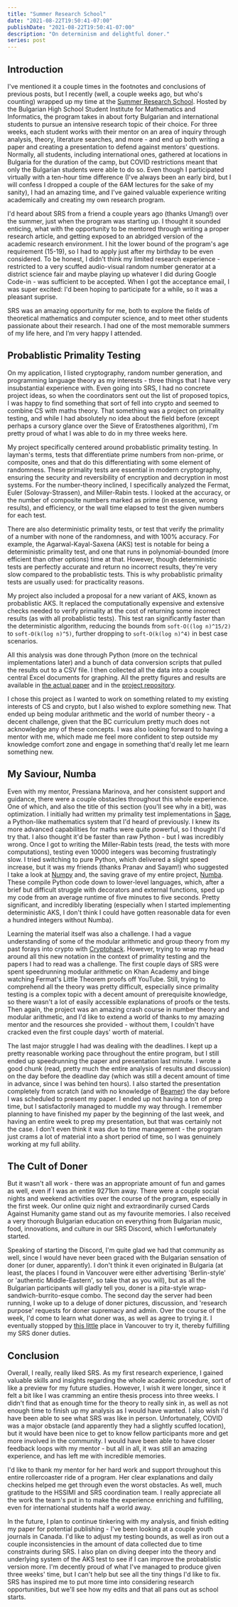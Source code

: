 ```yaml
---
title: "Summer Research School"
date: "2021-08-22T19:50:41-07:00"
publishDate: "2021-08-22T19:50:41-07:00"
description: "On determinism and delightful doner."
series: post
---
```


## Introduction
I've mentioned it a couple times in the footnotes and conclusions of previous posts, but I recently (well, a couple weeks ago, but who's counting) wrapped up my time at the [Summer Research School](http://www.math.bas.bg/srs/newsite/srs/). Hosted by the Bulgarian High School Student Institute for Mathematics and Informatics, the program takes in about forty Bulgarian and international students to pursue an intensive research topic of their choice. For three weeks, each student works with their mentor on an area of inquiry through analysis, theory, literature searches, and more - and end up both writing a paper and creating a presentation to defend against mentors' questions. Normally, all students, including international ones, gathered at locations in Bulgaria for the duration of the camp, but COVID restrictions meant that only the Bulgarian students were able to do so. Even though I participated virtually with a ten-hour time difference (I've always been an early bird, but I will confess I dropped a couple of the 6AM lectures for the sake of my sanity), I had an amazing time, and I've gained valuable experience writing academically and creating my own research program.

I'd heard about SRS from a friend a couple years ago (thanks Umang!) over the summer, just when the program was starting up. I thought it sounded enticing, what with the opportunity to be mentored through writing a proper research article, and getting exposed to an abridged version of the academic research environment. I hit the lower bound of the program's age requirement (15-19), so I had to apply just after my birthday to be even considered. To be honest, I didn't think my limited research experience - restricted to a very scuffed audio-visual random number generator at a district science fair and maybe playing up whatever I did during Google Code-in - was sufficient to be accepted. When I got the acceptance email, I was super excited: I'd been hoping to participate for a while, so it was a pleasant suprise.

SRS was an amazing opportunity for me, both to explore the fields of theoretical mathematics and computer science, and to meet other students passionate about their research. I had one of the most memorable summers of my life here, and I’m very happy I attended.

## Probablistic Primality Testing
On my application, I listed cryptography, random number generation, and programming language theory as my interests - three things that I have very insubstantial experience with. Even going into SRS, I had no concrete project ideas, so when the coordinators sent out the list of proposed topics, I was happy to find something that sort of fell into crypto and seemed to combine CS with maths theory. That something was a project on primality testing, and while I had absolutely no idea about the field before (except perhaps a cursory glance over the Sieve of Eratosthenes algorithm), I'm pretty proud of what I was able to do in my three weeks here.

My project specifically centered around probablistic primality testing. In layman's terms, tests that differentiate prime numbers from non-prime, or composite, ones and that do this differentiating with some element of randomness. These primality tests are essential in modern cryptography, ensuring the security and reversibility of encryption and decryption in most systems. For the number-theory inclined, I specifically analyzed the Fermat, Euler (Solovay-Strassen), and Miller-Rabin tests. I looked at the accuracy, or the number of composite numbers marked as prime (in essence, wrong results), and efficiency, or the wall time elapsed to test the given numbers for each test.

There are also deterministic primality tests, or test that verify the primality of a number with none of the randomness, and with 100% accuracy. For example, the Agarwal-Kayal-Saxena (AKS) test is notable for being a deterministic primality test, and one that runs in polynomial-bounded (more efficient than other options) time at that. However, though deterministic tests are perfectly accurate and return no incorrect results, they're very slow compared to the probablistic tests. This is why probablistic primality tests are usually used: for practicality reasons.

My project also included a proposal for a new variant of AKS, known as probablistic AKS. It replaced the computationally expensive and extensive checks needed to verify primality at the cost of returning some incorrect results (as with all probablistic tests). This test ran significantly faster than the deterministic algorithm, reducing the bounds from `soft-O((log n)^15/2)` to `soft-O(k(log n)^5)`, further dropping to `soft-O(k(log n)^4)` in best case scenarios. 

All this analysis was done through Python (more on the technical implementations later) and a bunch of data conversion scripts that pulled the results out to a CSV file. I then collected all the data into a couple central Excel documents for graphing. All the pretty figures and results are available in [the actual paper](https://github.com/kewbish/srs/blob/master/Primality.pdf) and in the [project repository](https://github.com/kewbish/srs/).

I chose this project as I wanted to work on something related to my existing interests of CS and crypto, but I also wished to explore something new. That ended up being modular arithmetic and the world of number theory - a decent challenge, given that the BC curriculum pretty much does not acknowledge any of these concepts. I was also looking forward to having a mentor with me, which made me feel more confident to step outside my knowledge comfort zone and engage in something that'd really let me learn something new.

## My Saviour, Numba
Even with my mentor, Pressiana Marinova, and her consistent support and guidance, there were a couple obstacles throughout this whole experience. One of which, and also the title of this section (you'll see why in a bit), was optimization. I initially had written my primality test implementations in [Sage](https://www.sagemath.org/), a Python-like mathematics system that I'd heard of previously. I knew its more advanced capabilities for maths were quite powerful, so I thought I'd try that. I also thought it'd be faster than raw Python - but I was incredibly wrong. Once I got to writing the Miller-Rabin tests (read, the tests with more computations), testing even 10000 integers was becoming frustratingly slow. I tried switching to pure Python, which delivered a slight speed increase, but it was my friends (thanks Pranav and Sayam!) who suggested I take a look at [Numpy](https://numpy.org/) and, the saving grave of my entire project, [Numba](http://numba.pydata.org/). These compile Python code down to lower-level languages, which, after a brief but difficult struggle with decorators and external functions, sped up my code from an average runtime of five minutes to five seconds. Pretty significant, and incredibly liberating (especially when I started implementing deterministic AKS, I don't think I could have gotten reasonable data for even a hundred integers without Numba).

Learning the material itself was also a challenge. I had a vague understanding of some of the modular arithmetic and group theory from my past forays into crypto with [Cryptohack](https://cryptohack.org/). However, trying to wrap my head around all this new notation in the context of primality testing and the papers I had to read was a challenge. The first couple days of SRS were spent speedrunning modular arithmetic on Khan Academy and binge watching Fermat's Little Theorem proofs off YouTube. Still, trying to comprehend all the theory was pretty difficult, especially since primality testing is a complex topic with a decent amount of prerequisite knowledge, so there wasn't a lot of easily accessible explanations of proofs or the tests. Then again, the project was an amazing crash course in number theory and modular arithmetic, and I'd like to extend a world of thanks to my amazing mentor and the resources she provided - without them, I couldn't have cracked even the first couple days' worth of material.

The last major struggle I had was dealing with the deadlines. I kept up a pretty reasonable working pace throughout the entire program, but I still ended up speedrunning the paper and presentation last minute. I wrote a good chunk (read, pretty much the entire analysis of results and discussion) on the day before the deadline day (which was still a decent amount of time in advance, since I was behind ten hours). I also started the presentation completely from scratch (and with no knowledge of [Beamer](https://www.overleaf.com/learn/latex/Beamer)) the day before I was scheduled to present my paper. I ended up not having a ton of prep time, but I satisfactorily managed to muddle my way through. I remember planning to have finished my paper by the beginning of the last week, and having an entire week to prep my presentation, but that was certainly not the case. I don't even think it was due to time management - the program just crams a lot of material into a short period of time, so I was genuinely working at my full ability.

## The Cult of Doner
But it wasn't all work - there was an appropriate amount of fun and games as well, even if I was an entire 9271km away. There were a couple social nights and weekend activities over the course of the program, especially in the first week. Our online quiz night and extraordinarily cursed Cards Against Humanity game stand out as my favourite memories. I also received a very thorough Bulgarian education on everything from Bulgarian music, food, innovations, and culture in our SRS Discord, which I ~~un~~fortunately started.

Speaking of starting the Discord, I'm quite glad we had that community as well, since I would have never been graced with the Bulgarian sensation of doner (or duner, apparently). I don't think it even originated in Bulgaria (at least, the places I found in Vancouver were either advertising 'Berlin-style' or 'authentic Middle-Eastern', so take that as you will), but as all the Bulgarian participants will gladly tell you, doner is a pita-style wrap-sandwich-burrito-esque combo. The second day the server had been running, I woke up to a deluge of doner pictures, discussion, and 'research purpose' requests for doner supremacy and admin. Over the course of the week, I'd come to learn what doner was, as well as agree to trying it. I eventually stopped by [this little](https://www.google.com/maps/dir//robson+street+doner/data=!4m6!4m5!1m1!4e2!1m2!1m1!1s0x548671883df1ec17:0xa031e83d87de69cf?sa=X&ved=2ahUKEwjNmMvyjsbyAhVSJzQIHVoTC34Q9RcwAHoECAsQBA) place in Vancouver to try it, thereby fulfilling my SRS doner duties.

## Conclusion
Overall, I really, really liked SRS. As my first research experience, I gained valuable skills and insights regarding the whole academic procedure, sort of like a preview for my future studies. However, I wish it were longer, since it felt a bit like I was cramming an entire thesis process into three weeks. I didn't find that as enough time for the theory to really sink in, as well as not enough time to finish up my analysis as I would have wanted. I also wish I'd have been able to see what SRS was like in person. Unfortunately, COVID was a major obstacle (and apparently they had a slightly scuffed location), but it would have been nice to get to know fellow participants more and get more involved in the community. I would have been able to have closer feedback loops with my mentor - but all in all, it was still an amazing experience, and has left me with incredible memories.

I'd like to thank my mentor for her hard work and support throughout this entire rollercoaster ride of a program. Her clear explanations and daily checkins helped me get through even the worst obstacles. As well, much gratitude to the HSSIMI and SRS coordination team. I really appreciate all the work the team's put in to make the experience enriching and fulfilling, even for international students half a world away.

In the future, I plan to continue tinkering with my analysis, and finish editing my paper for potential publishing - I've been looking at a couple youth journals in Canada. I'd like to adjust my testing bounds, as well as iron out a couple inconsistencies in the amount of data collected due to time constraints during SRS. I also plan on diving deeper into the theory and underlying system of the AKS test to see if I can improve the probablistic version more. I'm decently proud of what I've managed to produce given three weeks' time, but I can't help but see all the tiny things I'd like to fix. SRS has inspired me to put more time into considering research opportunities, but we'll see how my edits and that all pans out as school starts.
